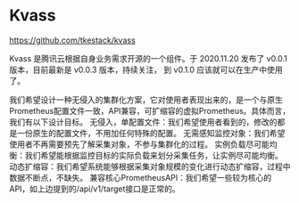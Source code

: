 # Kvass

https://github.com/tkestack/kvass

Kvass 是腾讯云根据自身业务需求开源的一个组件。于 2020.11.20 发布了 v0.0.1 版本，目前最新是 v0.0.3 版本，持续关注， 到 v0.1.0 应该就可以在生产中使用了。

我们希望设计一种无侵入的集群化方案，它对使用者表现出来的，是一个与原生Prometheus配置文件一致，API兼容，可扩缩容的虚拟Prometheus。具体而言，我们有以下设计目标。
无侵入，单配置文件：我们希望使用者看到的，修改的都是一份原生的配置文件，不用加任何特殊的配置。
无需感知监控对象：我们希望使用者不再需要预先了解采集对象，不参与集群化的过程。
实例负载尽可能均衡：我们希望能根据监控目标的实际负载来划分采集任务，让实例尽可能均衡。
动态扩缩容：我们希望系统能够根据采集对象规模的变化进行动态扩缩容，过程中数据不断点，不缺失。
兼容核心PrometheusAPI：我们希望一些较为核心的API，如上边提到的/api/v1/target接口是正常的。